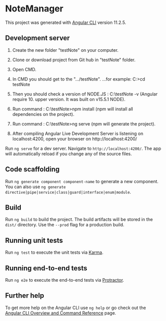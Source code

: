 # NoteManager

This project was generated with [Angular CLI](https://github.com/angular/angular-cli) version 11.2.5.

## Development server


1. Create the new folder "testNote" on your computer.
2. Clone or download project from Git hub in "testNote" folder.
3. Open CMD.
4. In CMD  you should get to the ".../testNote".
    ...for example:  C:\>cd testNote
                     
                     
5. Then you should check a version of NODE.JS :
                     C:\testNote -v (Angular require 10. upper version. It was built on v15.5.1 NODE).
                     
6. Run command :    C:\testNote>npm install  (npm will install all dependencies on the project).
7. Run command :    C:\testNote>ng serve     (npm will generate the project).  

8. After compiling  Angular Live Development Server is listening on localhost:4200, open your browser on http://localhost:4200/  
   





Run `ng serve` for a dev server. Navigate to `http://localhost:4200/`. The app will automatically reload if you change any of the source files.

## Code scaffolding

Run `ng generate component component-name` to generate a new component. You can also use `ng generate directive|pipe|service|class|guard|interface|enum|module`.

## Build

Run `ng build` to build the project. The build artifacts will be stored in the `dist/` directory. Use the `--prod` flag for a production build.

## Running unit tests

Run `ng test` to execute the unit tests via [Karma](https://karma-runner.github.io).

## Running end-to-end tests

Run `ng e2e` to execute the end-to-end tests via [Protractor](http://www.protractortest.org/).

## Further help

To get more help on the Angular CLI use `ng help` or go check out the [Angular CLI Overview and Command Reference](https://angular.io/cli) page.
